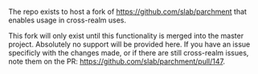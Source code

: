 The repo exists to host a fork of https://github.com/slab/parchment that enables usage in cross-realm uses.

This fork will only exist until this functionality is merged into the master project. Absolutely no support will be provided here. If you have an issue specificly with the changes made, or if there are still cross-realm issues, note them on the PR: https://github.com/slab/parchment/pull/147.
